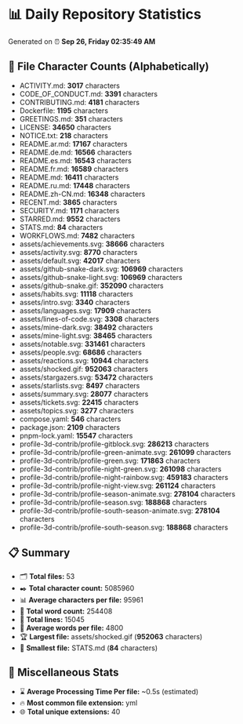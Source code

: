 # 📊 Daily Repository Statistics
Generated on ⏰ **Sep 26, Friday 02:35:49 AM**

## 📂 File Character Counts (Alphabetically)
- ACTIVITY.md: **3017** characters
- CODE_OF_CONDUCT.md: **3391** characters
- CONTRIBUTING.md: **4181** characters
- Dockerfile: **1195** characters
- GREETINGS.md: **351** characters
- LICENSE: **34650** characters
- NOTICE.txt: **218** characters
- README.ar.md: **17167** characters
- README.de.md: **16566** characters
- README.es.md: **16543** characters
- README.fr.md: **16589** characters
- README.md: **16411** characters
- README.ru.md: **17448** characters
- README.zh-CN.md: **16348** characters
- RECENT.md: **3865** characters
- SECURITY.md: **1171** characters
- STARRED.md: **9552** characters
- STATS.md: **84** characters
- WORKFLOWS.md: **7482** characters
- assets/achievements.svg: **38666** characters
- assets/activity.svg: **8770** characters
- assets/default.svg: **42017** characters
- assets/github-snake-dark.svg: **106969** characters
- assets/github-snake-light.svg: **106969** characters
- assets/github-snake.gif: **352090** characters
- assets/habits.svg: **11118** characters
- assets/intro.svg: **3340** characters
- assets/languages.svg: **17909** characters
- assets/lines-of-code.svg: **3308** characters
- assets/mine-dark.svg: **38492** characters
- assets/mine-light.svg: **38465** characters
- assets/notable.svg: **331461** characters
- assets/people.svg: **68686** characters
- assets/reactions.svg: **10944** characters
- assets/shocked.gif: **952063** characters
- assets/stargazers.svg: **53472** characters
- assets/starlists.svg: **8497** characters
- assets/summary.svg: **28077** characters
- assets/tickets.svg: **22415** characters
- assets/topics.svg: **3277** characters
- compose.yaml: **546** characters
- package.json: **2109** characters
- pnpm-lock.yaml: **15547** characters
- profile-3d-contrib/profile-gitblock.svg: **286213** characters
- profile-3d-contrib/profile-green-animate.svg: **261099** characters
- profile-3d-contrib/profile-green.svg: **171863** characters
- profile-3d-contrib/profile-night-green.svg: **261098** characters
- profile-3d-contrib/profile-night-rainbow.svg: **459183** characters
- profile-3d-contrib/profile-night-view.svg: **261124** characters
- profile-3d-contrib/profile-season-animate.svg: **278104** characters
- profile-3d-contrib/profile-season.svg: **188868** characters
- profile-3d-contrib/profile-south-season-animate.svg: **278104** characters
- profile-3d-contrib/profile-south-season.svg: **188868** characters

## 📋 Summary
- 🗂️ **Total files:** 53
- ✒️ **Total character count:** 5085960
- 📊 **Average characters per file:** 95961
- 📝 **Total word count:** 254408
- 🧾 **Total lines:** 15045
- 📐 **Average words per file:** 4800
- 🏆 **Largest file:** assets/shocked.gif (**952063** characters)
- 🥉 **Smallest file:** STATS.md (**84** characters)

## 🌟 Miscellaneous Stats
- ⌛ **Average Processing Time Per file:** ~0.5s (estimated)
- 🔥 **Most common file extension:** yml
- 🌐 **Total unique extensions:** 40
